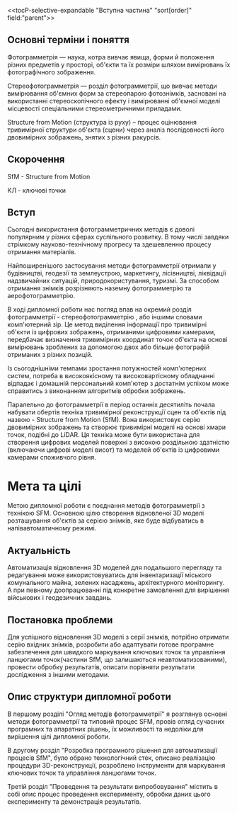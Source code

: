 <<tocP-selective-expandable "Вступна частина" "sort[order]" field:"parent">>

## Основні терміни і поняття

Фотограмметрія — наука, котра вивчає явища, форми й положення різних предметів у просторі, об'єкти та їх розміри шляхом вимірювань їх фотографічного зображення. 

Стереофотограмметрія — розділ фотограмметрії, що вивчає методи вимірювання об'ємних форм за стереопарою фотознімків, засновані на використанні стереоскопічного ефекту і вимірюванні об'ємної моделі місцевості спеціальними стереометричними приладами. 

Structure from Motion (структура із руху) – процес оцінювання тривимірної структури об'єкта (сцени) через аналіз послідовності його двовимірних зображень, знятих з різних ракурсів.

## Скорочення 

SfM - Structure from Motion

КЛ - ключові точки

## Вступ

Сьогодні використання фотограмметричних методів є доволі популярним у різних сферах суспільного розвитку. В тому числі завдяки стрімкому науково-технічному прогресу та здешевленню процесу отримання матеріалів.

Найпоширенішого застосування методи фотограмметрії отримали у будівництві, геодезії та землеустрою, маркетингу, лісівництві, ліквідації надзвичайних ситуацій, природокористування, туризмі. За способом отримання знімків розрізняють наземну фотограмметрію та аерофотограмметрію.

В ході дипломної роботи нас погляд впав на окремий розділ фотограмметрії - стереофотограмметрію , або іншими словами комп'ютерний зір. Це метод виділення інформації про тривимірні об'єкти із цифрових зображень, отриманими цифровими камерами, передбачає визначення тривимірних координат точок об'єкта на основі вимірювань зроблених за допомогою двох або більше фотографій отриманих з різних позицій.

Із сьогоднішніми темпами зростання потужностей комп'ютерних систем, потреба в високоякісному та високовартісному обладнанні відпадає і домашній персональний комп'ютер з достатнім успіхом може справитись з виконанням алгоритмів обробки зображень. 

Паралельно до фотограмметрії в період останніх десятиліть почала набувати обертів техніка тривимірної реконструкції  сцен та об'єктів під назвою - Structure from Motion (SfM).   Вона використовує серію двовимірних зображень та створює тривимірні моделі на основі хмари точок, подібні до LiDAR. Ця техніка може бути використана для створення цифрових моделей поверхні з високою роздільною здатністю (включаючи цифрові моделі висот) та моделей об'єктів із цифровими камерами споживчого рівня.

# Мета та цілі

Метою дипломної роботи є поєднання методів фотограмметрії з технікою SFM. Основною цілю створення відновленої 3D моделі розташування об'єктів за серією знімків, яке буде відбуватись в напівавтоматичному режимі.

## Актуальність

Автоматизація відновлення 3D моделей для подальшого перегляду та редагування може використовуватись для інвентаризації міського комунального майна, зелених насаджень, архітектурного моніторингу. А при певному доопрацюванні під конкретне замовлення для вирішення військових і геодезичних завдань.

##  Постановка проблеми

Для успішного відновлення 3D моделі з серії знімків, потрібно отримати серію вхідних знімків, розробити або адаптувати готове програмне забезпечення для швидкого маркування ключових точок та управління ланцюгами точок(частини SfM, що залишаються неавтоматизованими), провести обробку результатів, описати порівняти результати дослідження з іншими методами.

## Опис структури дипломної роботи

В першому розділі "Огляд методів фотограмметрії" я розглянув основні методи фотограмметрії та типовий процес SFM, провів огляд сучасних програмних та апаратних рішень, їх можливості та недоліки для вирішення цілі дипломної роботи. 

В другому розділ "Розробка програмного рішення для автоматизації процесів SfM", було обрано технологічний стек, описано реалізацію процедури 3D-реконструкції, розроблено інструменти для маркування ключових точок та управління ланцюгами точок.

Третій розділ "Проведення та результати випробовування" містить в собі опис процес проведення експерименту, обробки даних цього експерименту та демонстрація результатів. 
